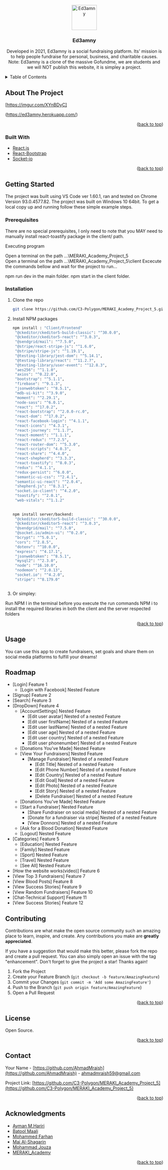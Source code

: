 <div id="top"></div>

<!-- PROJECT LOGO -->
<br />
<div align="center">
  <a href="https://github.com/github_username/repo_name">
    <img src="Ed3amny" alt="Ed3amny" width="80" height="80">
  </a>

<h3 align="center">Ed3amny</h3>

  <p align="center">
    Developed in 2021, Ed3amny is a social fundraising platform. Its' mission is to help people fundraise for personal, business, and charitable causes.
    Note: Ed3amny is a clone of the massive Gofundme, we are students and we will NOT publish this website, it is simpley a project.
  </p>
</div>



<!-- TABLE OF CONTENTS -->
<details>
  <summary>Table of Contents</summary>
  <ol>
    <li>
      <a href="#about-the-project">About The Project</a>
      <ul>
        <li><a href="#built-with">Built With</a></li>
      </ul>
    </li>
    <li>
      <a href="#getting-started">Getting Started</a>
      <ul>
        <li><a href="#prerequisites">Prerequisites</a></li>
        <li><a href="#installation">Installation</a></li>
      </ul>
    </li>
    <li><a href="#usage">Usage</a></li>
    <li><a href="#roadmap">Roadmap</a></li>
    <li><a href="#contributing">Contributing</a></li>
    <li><a href="#license">License</a></li>
    <li><a href="#contact">Contact</a></li>
    <li><a href="#acknowledgments">Acknowledgments</a></li>
  </ol>
</details>



<!-- ABOUT THE PROJECT -->
## About The Project

[https://imgur.com/XYnBDyC]

(https://ed3amny.herokuapp.com/)


<p align="right">(<a href="#top">back to top</a>)</p>



### Built With


* [React.js](https://reactjs.org/)
* [React-Bootstrap](https://react-bootstrap.github.io/)
* [Socket-io](https://socket.io/)

<p align="right">(<a href="#top">back to top</a>)</p>



<!-- GETTING STARTED -->
## Getting Started

The project was built using VS Code ver 1.60.1, ran and tested on Chrome Version 93.0.4577.82.
The project was built on Windows 10 64bit.
To get a local copy up and running follow these simple example steps.

### Prerequisites

There are no special prerequisites, I only need to note that you MAY need to manually install react-toastify package in the client/ path. 

Executing program

Open a terminal on the path ...\MERAKI_Academy_Project_5\
Open a terminal on the path ...\MERAKI_Academy_Project_5\client
Excecute the commands bellow and wait for the project to run...

npm run dev in the main folder.
npm start in the client folder.


### Installation

1. Clone the repo
   ```sh
   git clone https://github.com/C3-Polygon/MERAKI_Academy_Project_5.git
   ```
2. Install NPM packages
   ```sh
   npm install : "Client/Frontend"
    "@ckeditor/ckeditor5-build-classic": "^30.0.0",
    "@ckeditor/ckeditor5-react": "^3.0.3",
    "@sendgrid/mail": "^7.5.0",
    "@stripe/react-stripe-js": "^1.6.0",
    "@stripe/stripe-js": "^1.19.1",
    "@testing-library/jest-dom": "^5.14.1",
    "@testing-library/react": "^11.2.7",
    "@testing-library/user-event": "^12.8.3",
    "aes256": "^1.1.0",
    "axios": "^0.22.0",
    "bootstrap": "^5.1.1",
    "firebase": "^9.1.3",
    "jsonwebtoken": "^8.5.1",
    "mdb-ui-kit": "^3.9.0",
    "moment": "^2.29.1",
    "node-sass": "^6.0.1",
    "react": "^17.0.2",
    "react-bootstrap": "^2.0.0-rc.0",
    "react-dom": "^17.0.2",
    "react-facebook-login": "^4.1.1",
    "react-icons": "^4.3.1",
    "react-journey": "^1.1.7",
    "react-moment": "^1.1.1",
    "react-redux": "^7.2.5",
    "react-router-dom": "^5.3.0",
    "react-scripts": "4.0.3",
    "react-share": "^4.4.0",
    "react-shepherd": "^3.3.3",
    "react-toastify": "^8.0.3",
    "redux": "^4.1.1",
    "redux-persist": "^6.0.0",
    "semantic-ui-css": "^2.4.1",
    "semantic-ui-react": "^2.0.4",
    "shepherd.js": "^8.3.1",
    "socket.io-client": "^4.2.0",
    "toastify": "^2.0.1",
    "web-vitals": "^1.1.2"
    
    
   npm install server/backend:
    "@ckeditor/ckeditor5-build-classic": "^30.0.0",
    "@ckeditor/ckeditor5-react": "^3.0.3",
    "@sendgrid/mail": "^7.5.0",
    "@socket.io/admin-ui": "^0.2.0",
    "bcrypt": "^5.0.1",
    "cors": "^2.8.5",
    "dotenv": "^10.0.0",
    "express": "^4.17.1",
    "jsonwebtoken": "^8.5.1",
    "mysql2": "^2.3.0",
    "node": "^16.10.0",
    "nodemon": "^2.0.13",
    "socket.io": "^4.2.0",
    "stripe": "^8.179.0"
   ```
   
   ```sh
5. Or simpley:
   
  Run NPM I in the terminal before you execute the run commands
  NPM i to install the required libraries in both the client and the server respected folders
  
  <p align="right">(<a href="#top">back to top</a>)</p>
 
## Usage

You can use this app to create fundraisers, set goals and share them on social media platforms to fulfill your dreams!



<!-- ROADMAP -->
## Roadmap

- [Login] Feature 1
    - [Login with Facebook] Nested Feature
- [Signup] Feature 2
- [Search] Feature 3
- [DropDown] Feature 4
    - [AccountSettings] Nested Feature
       - [Edit user avatar] Nested of a nested Feature
       - [Edit user firstName] Nested of a nested Feature
       - [Edit user lastName] Nested of a nested Feature
       - [Edit user age] Nested of a nested Feature
       - [Edit user country] Nested of a nested Feature
       - [Edit user phonenumber] Nested of a nested Feature
    - [Donations You've Made] Nested Feature
    - [View Your Fundraisers] Nested Feature
       - [Manage Fundraiser] Nested of a nested Feature
            - [Edit Title] Nested of a nested Feature       
            - [Edit Phone Number] Nested of a nested Feature
            - [Edit Country] Nested of a nested Feature
            - [Edit Goal] Nested of a nested Feature
            - [Edit Photo] Nested of a nested Feature
            - [Edit Story] Nested of a nested Feature
            - [Delete Fundraiser] Nested of a nested Feature
    - [Donations You've Made] Nested Feature
    - [Start a Fundraiser] Nested Feature
        - [Share Fundraiser on social media] Nested of a nested Feature
        - [Donate for a fundraiser via stripe] Nested of a nested Feature
        - [View Donnors] Nested of a nested Feature
    - [Ask for a Blood Donation] Nested Feature
    - [Logout] Nested Feature
- [Categories] Feature 5
    - [Education] Nested Feature
    - [Family] Nested Feature
    - [Sport] Nested Feature
    - [Travel] Nested Feature
    - [See All] Nested Feature
- [How the website works(video)] Feature 6
- [View Top 3 Fundraisers] Feature 7
- [View Blood Posts] Feature 8
- [View Success Stories] Feature 9
- [View Random Fundraisers] Feature 10
- [Chat-Technical Support] Feature 11
- [View Success Stories] Feature 12

<!-- CONTRIBUTING -->
## Contributing

Contributions are what make the open source community such an amazing place to learn, inspire, and create. Any contributions you make are **greatly appreciated**.

If you have a suggestion that would make this better, please fork the repo and create a pull request. You can also simply open an issue with the tag "enhancement".
Don't forget to give the project a star! Thanks again!

1. Fork the Project
2. Create your Feature Branch (`git checkout -b feature/AmazingFeature`)
3. Commit your Changes (`git commit -m 'Add some AmazingFeature'`)
4. Push to the Branch (`git push origin feature/AmazingFeature`)
5. Open a Pull Request

<p align="right">(<a href="#top">back to top</a>)</p>


<!-- LICENSE -->
## License

Open Source.

<p align="right">(<a href="#top">back to top</a>)</p>



<!-- CONTACT -->
## Contact

Your Name - [https://github.com/AhmadMraish](https://github.com/AhmadMraish) - ahmadmraish59@gmail.com

Project Link: [https://github.com/C3-Polygon/MERAKI_Academy_Project_5](https://github.com/C3-Polygon/MERAKI_Academy_Project_5)

<p align="right">(<a href="#top">back to top</a>)</p>



<!-- ACKNOWLEDGMENTS -->
## Acknowledgments

* [Ayman M.Hariri](https://github.com/engaymanh)
* [Batool Maali](https://github.com/batoolmaali)
* [Mohammed Farhan](https://github.com/Mohamad-Farhan)
* [Mai Al-Shagarin](https://github.com/maialshagarin)
* [Mohammad Jouza](https://github.com/MohammadJouza)
* [MERAKI_Academy](https://github.com/MERAKI-Academy)



<p align="right">(<a href="#top">back to top</a>)</p>



<!-- MARKDOWN LINKS & IMAGES -->
<!-- https://www.markdownguide.org/basic-syntax/#reference-style-links -->
[contributors-shield]: https://img.shields.io/github/contributors/github_username/repo_name.svg?style=for-the-badge
[contributors-url]: https://github.com/github_username/repo_name/graphs/contributors
[forks-shield]: https://img.shields.io/github/forks/github_username/repo_name.svg?style=for-the-badge
[forks-url]: https://github.com/github_username/repo_name/network/members
[stars-shield]: https://img.shields.io/github/stars/github_username/repo_name.svg?style=for-the-badge
[stars-url]: https://github.com/github_username/repo_name/stargazers
[issues-shield]: https://img.shields.io/github/issues/github_username/repo_name.svg?style=for-the-badge
[issues-url]: https://github.com/github_username/repo_name/issues
[license-shield]: https://img.shields.io/github/license/github_username/repo_name.svg?style=for-the-badge
[license-url]: https://github.com/github_username/repo_name/blob/master/LICENSE.txt
[linkedin-shield]: https://img.shields.io/badge/-LinkedIn-black.svg?style=for-the-badge&logo=linkedin&colorB=555
[linkedin-url]: https://linkedin.com/in/linkedin_username
[product-screenshot]: images/screenshot.png
